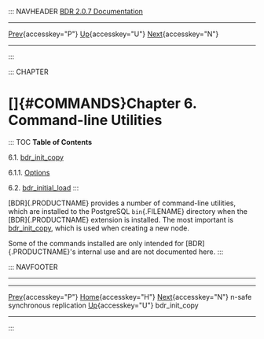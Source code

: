 ::: NAVHEADER
  [BDR 2.0.7 Documentation](index.md)
  ------------------------------------------------------------------------------------------ ---------------------------------- -- -------------------------------------------------------------------
  [Prev](node-management-synchronous.md "n-safe synchronous replication"){accesskey="P"}   [Up](manual.md){accesskey="U"}        [Next](command-bdr-init-copy.md "bdr_init_copy"){accesskey="N"}

------------------------------------------------------------------------
:::

::: CHAPTER
# []{#COMMANDS}Chapter 6. Command-line Utilities

::: TOC
**Table of Contents**

6.1. [bdr_init_copy](command-bdr-init-copy.md)

6.1.1.
[Options](command-bdr-init-copy.md#COMMANDS-BDR-INIT-COPY-OPTIONS)

6.2. [bdr_initial_load](command-bdr-initial-load.md)
:::

[BDR]{.PRODUCTNAME} provides a number of command-line utilities, which
are installed to the PostgreSQL `bin`{.FILENAME} directory when the
[BDR]{.PRODUCTNAME} extension is installed. The most important is
[bdr_init_copy](command-bdr-init-copy.md), which is used when creating
a new node.

Some of the commands installed are only intended for
[BDR]{.PRODUCTNAME}\'s internal use and are not documented here.
:::

::: NAVFOOTER

------------------------------------------------------------------------

  --------------------------------------------------------- ----------------------------------- ---------------------------------------------------
  [Prev](node-management-synchronous.md){accesskey="P"}    [Home](index.md){accesskey="H"}    [Next](command-bdr-init-copy.md){accesskey="N"}
  n-safe synchronous replication                             [Up](manual.md){accesskey="U"}                                         bdr_init_copy
  --------------------------------------------------------- ----------------------------------- ---------------------------------------------------
:::
